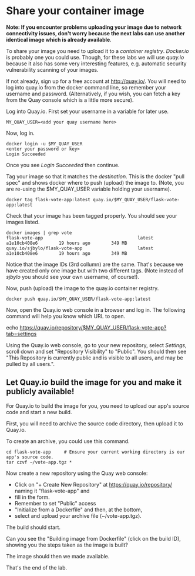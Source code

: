 # Share your container image 

**Note: If you encounter problems uploading your image due to network connectivity issues, don't worry because the next labs can use another identical image which is already available**.

To share your image you need to upload it to a *container registry*.  _Docker.io_ is probably one you could use. 
Though, for these labs we will use _quay.io_ because it also has some very interesting features, e.g. automatic security vulnerability scanning of your images. 

If not already, sign up for a free account at http://quay.io/.  You will need to log into quay.io from the docker command line, so remember your username and password.  (Alternatively, if you wish, you can fetch a key from the Quay console which is a little more secure).

Log into Quay.io.   First set your username in a variable for later use. 

```
MY_QUAY_USER=<add your quay username here>
```

Now, log in. 

```
docker login -u $MY_QUAY_USER
<enter your password or key>
Login Succeeded
```

Once you see _Login Succeeded_ then continue.

Tag your image so that it matches the *_destination_*.  This is the docker "pull spec" and shows docker where to push (upload) the image to.  (Note, you are re-using the $MY_QUAY_USER variable holding your username).

```
docker tag flask-vote-app:latest quay.io/$MY_QUAY_USER/flask-vote-app:latest
```

Check that your image has been tagged properly.  You should see your images listed.

```
docker images | grep vote
flask-vote-app                                    latest              a1e10cb408e6        19 hours ago        349 MB
quay.io/sjbylo/flask-vote-app                     latest              a1e10cb408e6        19 hours ago        349 MB
```

Notice that the image IDs (3rd collumn) are the same.  That's because we have created only one image but with two different tags. 
(Note instead of _sjbylo_ you should see your own username, of course!).

Now, push (upload) the image to the quay.io container registry. 

```
docker push quay.io/$MY_QUAY_USER/flask-vote-app:latest
```

Now, open the Quay.io web console in a browser and log in. The following command will help you know which URL to open.

echo https://quay.io/repository/$MY_QUAY_USER/flask-vote-app?tab=settings

Using the Quay.io web console, go to your new repository, select _Settings_, scroll down and set "Repository Visibility" to "Public".  You should then see "This Repository is currently public and is visible to all users, and may be pulled by all users.". 

## Let Quay.io build the image for you and make it publicly available!

For Quay.io to build the image for you, you need to upload our app's source code and start a new build.

First, you will need to archive the source code directory, then upload it to Quay.io.

To create an archive, you could use this command.

```
cd flask-vote-app     # Ensure your current working directory is our app's source code.
tar czvf ~/vote-app.tgz *
```

Now create a new repository using the Quay web console:

- Click on "+ Create New Repository" at https://quay.io/repository/ naming it "flask-vote-app" and 
- fill in the form. 
- Remember to set "Public" access 
- "Initialize from a Dockerfile" and then, at the bottom,
- select and upload your archive file (~/vote-app.tgz).

The build should start.

Can you see the "Building image from Dockerfile" (click on the build ID), showing you the steps taken as the image is built? 

The image should then we made available.

That's the end of the lab.  

